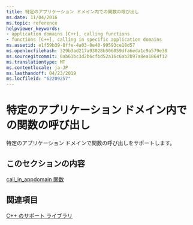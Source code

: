 ```yaml
---
title: 特定のアプリケーション ドメイン内での関数の呼び出し
ms.date: 11/04/2016
ms.topic: reference
helpviewer_keywords:
- application domains [C++], calling functions
- functions [C++], calling in specific application domains
ms.assetid: e1f59b39-8ffe-4a03-8e40-99593ce18d57
ms.openlocfilehash: 329b3ad217a93028b506059dfa6eda1c9a579e38
ms.sourcegitcommit: 0ab61bc3d2b6cfbd52a16c6ab2b97a8ea1864f12
ms.translationtype: MT
ms.contentlocale: ja-JP
ms.lasthandoff: 04/23/2019
ms.locfileid: "62209257"
---
```

# <a name="calling-functions-in-a-specific-application-domain"></a>特定のアプリケーション ドメイン内での関数の呼び出し

特定のアプリケーション ドメインで関数の呼び出しをサポートします。

## <a name="in-this-section"></a>このセクションの内容

[call_in_appdomain 関数](../dotnet/call-in-appdomain-function.md)

## <a name="see-also"></a>関連項目

[C++ のサポート ライブラリ](../dotnet/cpp-support-library.md)
